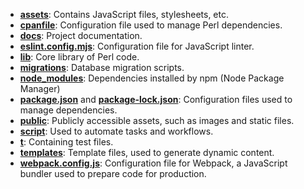 - **[assets](https://github.com/openSUSE/qem-dashboard/tree/main/assets)**: Contains JavaScript files, stylesheets, etc.
- **[cpanfile](https://github.com/openSUSE/qem-dashboard/blob/main/cpanfile)**: Configuration file used to manage Perl dependencies.
- **[docs](https://github.com/openSUSE/qem-dashboard/blob/main/docs)**: Project documentation.
- **[eslint.config.mjs](https://github.com/openSUSE/qem-dashboard/blob/main/eslint.config.mjs)**: Configuration file for JavaScript linter.
- **[lib](https://github.com/openSUSE/qem-dashboard/tree/main/lib)**: Core library of Perl code.
- **[migrations](https://github.com/openSUSE/qem-dashboard/blob/main/migrations)**: Database migration scripts.
- **[node_modules](https://github.com/openSUSE/qem-dashboard/tree/main/node_modules)**: Dependencies installed by npm (Node Package Manager)
- **[package.json](https://github.com/openSUSE/qem-dashboard/tree/main/package.json)** and **[package-lock.json](https://github.com/openSUSE/qem-dashboard/tree/main/package-lock.json)**: Configuration files used to manage dependencies.
- **[public](https://github.com/openSUSE/qem-dashboard/tree/main/public)**: Publicly accessible assets, such as images and static files.
- **[script](https://github.com/openSUSE/qem-dashboard/tree/main/script)**: Used to automate tasks and workflows.
- **[t](https://github.com/openSUSE/qem-dashboard/tree/main/t)**: Containing test files.
- **[templates](https://github.com/openSUSE/qem-dashboard/tree/main/templates)**: Template files, used to generate dynamic content.
- **[webpack.config.js](https://github.com/openSUSE/qem-dashboard/tree/main/webpack.config.js)**: Configuration file for Webpack, a JavaScript bundler used to prepare code for production.